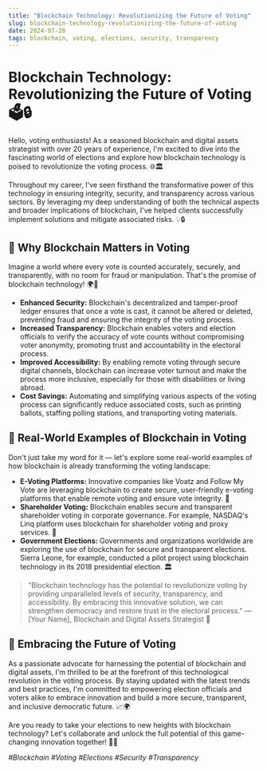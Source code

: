```yaml
---
title: "Blockchain Technology: Revolutionizing the Future of Voting"
slug: blockchain-technology-revolutionizing-the-future-of-voting
date: 2024-07-28
tags: blockchain, voting, elections, security, transparency
---
```


# Blockchain Technology: Revolutionizing the Future of Voting 🗳️🔒

Hello, voting enthusiasts! As a seasoned blockchain and digital assets strategist with over 20 years of experience, I'm excited to dive into the fascinating world of elections and explore how blockchain technology is poised to revolutionize the voting process. 🌐🏛️

Throughout my career, I've seen firsthand the transformative power of this technology in ensuring integrity, security, and transparency across various sectors. By leveraging my deep understanding of both the technical aspects and broader implications of blockchain, I've helped clients successfully implement solutions and mitigate associated risks. 💡🔒

## 🤔 Why Blockchain Matters in Voting

Imagine a world where every vote is counted accurately, securely, and transparently, with no room for fraud or manipulation. That's the promise of blockchain technology! 🌍🔐

- **Enhanced Security:** Blockchain's decentralized and tamper-proof ledger ensures that once a vote is cast, it cannot be altered or deleted, preventing fraud and ensuring the integrity of the voting process.
- **Increased Transparency:** Blockchain enables voters and election officials to verify the accuracy of vote counts without compromising voter anonymity, promoting trust and accountability in the electoral process.
- **Improved Accessibility:** By enabling remote voting through secure digital channels, blockchain can increase voter turnout and make the process more inclusive, especially for those with disabilities or living abroad.
- **Cost Savings:** Automating and simplifying various aspects of the voting process can significantly reduce associated costs, such as printing ballots, staffing polling stations, and transporting voting materials.

## 🌟 Real-World Examples of Blockchain in Voting

Don't just take my word for it — let's explore some real-world examples of how blockchain is already transforming the voting landscape:

- **E-Voting Platforms:** Innovative companies like Voatz and Follow My Vote are leveraging blockchain to create secure, user-friendly e-voting platforms that enable remote voting and ensure vote integrity. 📱
- **Shareholder Voting:** Blockchain enables secure and transparent shareholder voting in corporate governance. For example, NASDAQ's Linq platform uses blockchain for shareholder voting and proxy services. 💼
- **Government Elections:** Governments and organizations worldwide are exploring the use of blockchain for secure and transparent elections. Sierra Leone, for example, conducted a pilot project using blockchain technology in its 2018 presidential election. 🏛️

> "Blockchain technology has the potential to revolutionize voting by providing unparalleled levels of security, transparency, and accessibility. By embracing this innovative solution, we can strengthen democracy and restore trust in the electoral process." —[Your Name], Blockchain and Digital Assets Strategist 🚀

## 🚀 Embracing the Future of Voting

As a passionate advocate for harnessing the potential of blockchain and digital assets, I'm thrilled to be at the forefront of this technological revolution in the voting process. By staying updated with the latest trends and best practices, I'm committed to empowering election officials and voters alike to embrace innovation and build a more secure, transparent, and inclusive democratic future. 📈🌍

Are you ready to take your elections to new heights with blockchain technology? Let's collaborate and unlock the full potential of this game-changing innovation together! 🤝💡

*#Blockchain #Voting #Elections #Security #Transparency*